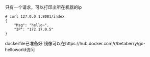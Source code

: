 只有一个请求，可以打印出所在机器的ip
```
# curl 127.0.0.1:8081/index
{
    "Msg": "hello~",
    "IP": "172.17.0.5"
}
```

dockerfile已准备好
镜像可以在https://hub.docker.com/r/betaberry/go-helloworld访问

